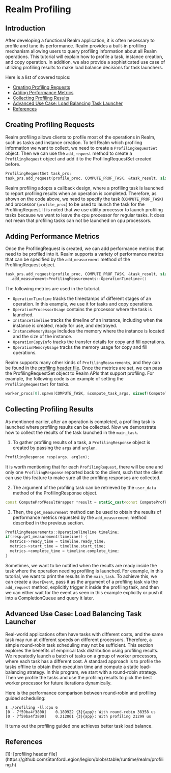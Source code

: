 # Realm Profiling

## Introduction

After developing a functional Realm application, it is often necessary to profile 
and tune its performance. Realm provides a built-in profiling mechanism allowing 
users to query profiling information about all Realm operations. This tutorial 
will explain how to profile a task, instance creation, and copy operation. 
In addition, we also provide a sophisticated use case of utilizing
profiling results to make load balance decisions for task launchers.


Here is a list of covered topics:

* [Creating Profiling Requests](#creating-profiling-requests)
* [Adding Performance Metrics](#adding-performance-metrics)
* [Collecting Profiling Results](#collecting-profiling-results)
* [Advanced Use Case: Load Balancing Task Launcher](#advanced-use-case-load-balancing-task-launcher)
* [References](#references)

## Creating Profiling Requests

Realm profiling allows clients to profile most of the operations in Realm, such as tasks and 
instance creation. To tell Realm which profiling information
we want to collect, we need to create a `ProfilingRequestSet` object. Then we can use the
`add_request` method to create a `ProfilingRequest` object and add it to the ProfilingRequestSet
created before. 
```c++
ProfilingRequestSet task_prs;
task_prs.add_request(profile_proc, COMPUTE_PROF_TASK, &task_result, sizeof(ComputeProfResultWrapper))
```
Realm profiling adopts a callback design, where a profiling task is launched
to report profiling results when an operation is completed. Therefore, as shown on the code above, 
we need to specify the task (`COMPUTE_PROF_TASK`) and processor (`profile_proc`) to be used to launch the task for the ProfilingRequest.
It is noted that we use utility processor to launch profiling tasks because we want
to leave the cpu processor for regular tasks. It does not mean that profiling tasks
can not be launched on cpu processors. 

## Adding Performance Metrics

Once the ProfilingRequest is created, we can add performance metrics that need to be profiled into it. 
Realm supports a variety of performance metrics that can be specified by the `add_measurement`
method of the ProfilingRequest object. 
```c++
task_prs.add_request(profile_proc, COMPUTE_PROF_TASK, &task_result, sizeof(ComputeProfResultWrapper))
  .add_measurement<ProfilingMeasurements::OperationTimeline>()
```
The following metrics are used in the tutorial.

- `OperationTimeline` tracks the timestamps of different stages of an operation. In this example,
we use it for tasks and copy operations.
- `OperationProcessorUsage` contains the processor where the task is launched. 
- `InstanceTimeline` tracks the timeline of an instance, including when the instance is created, 
ready for use, and destroyed. 
- `InstanceMemoryUsage` includes the memory where the instance is located and the size of the instance. 
- `OperationCopyInfo` tracks the transfer details for copy and fill operations. 
- `OperationMemoryUsage` tracks the memory usage for copy and fill operations.

Realm supports many other kinds of `ProfilingMeasurements`, and they can be found in the [profiling header file](#profiling-header-file).
Once the metrics are set, we can pass the ProfilingRequestSet object to Realm APIs that
support profiling. For example, the following code is an example of setting the `ProfilingRequestSet` for tasks.
```c++
worker_procs[0].spawn(COMPUTE_TASK, &compute_task_args, sizeof(ComputeTaskArgs), task_prs).wait();
```

## Collecting Profiling Results

As mentioned earlier, after an operation is completed, a profiling task is launched where
profiling results can be collected. Now we demonstrate how to collect
the results of the task launched in the `main_task`. 
1. To gather profiling results of a task, a `ProfilingResponse` object is created by passing the `args` and `arglen`.
```c++
ProfilingResponse resp(args, arglen);
```
It is worth mentioning that for each `ProfilingRequest`, there will be one and only 
one `ProfilingResponse` reported back to the client, such that the client can use 
this feature to make sure all the profiling responses are collected.

2. The argument of the profiling task can be retrieved by the `user_data` method of the
ProfilingResponse object. 
```c++
const ComputeProfResultWrapper *result = static_cast<const ComputeProfResultWrapper *>(resp.user_data());
```
3. Then, the `get_measurement` method can be used to
obtain the results of performance metrics requested by the `add_measurement` method described
in the previous section.
```c++
ProfilingMeasurements::OperationTimeline timeline;
if(resp.get_measurement(timeline)) {
  metrics->ready_time = timeline.ready_time;
  metrics->start_time = timeline.start_time;
  metrics->complete_time = timeline.complete_time;
}
```  

Sometimes, we want to be notified when
the results are ready inside the task where the operation needing profiling is launched. For 
example, in this tutorial, we want to print the results in the `main_task`.
To achieve this, we can create a `UserEvent`, pass it as the argument of a profiling task 
via the `add_request` method,
explicitly trigger it inside the profiling task, and then we can either
wait for the event as seen in this example explicitly or push it into a CompletionQueue and query it later. 

## Advanced Use Case: Load Balancing Task Launcher

Real-world applications often have tasks with different costs, and the same task may run at different 
speeds on different processors. Therefore, a simple round-robin task scheduling may not be sufficient. 
This section explores the benefits of empirical task distribution using profiling 
results.
We repeatedly launch a batch of tasks on a group of worker processors, where each task has a 
different cost. A standard approach is to profile the tasks offline to obtain their execution time and 
compute a static load-balancing strategy. In this program, we start with a round-robin strategy.
Then we profile the tasks and use the profiling results to pick the best worker processor 
for future iterations dynamically.

Here is the performance comparison between round-robin and profiling guided scheduling:
```
$ ./profiling -ll:cpu 6
[0 - 7f59ba4f3800]    0.189922 {3}{app}: With round-robin 38358 us
[0 - 7f59ba4f3800]    0.212061 {3}{app}: With profiling 21299 us
```
It turns out the profiling guided one achieves better task load balance.

## References

<div id="profiling-header-file"></div>
[1]: [profiling header file](https://github.com/StanfordLegion/legion/blob/stable/runtime/realm/profiling.h)
